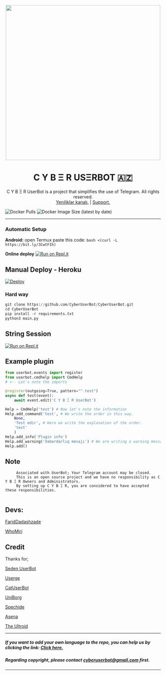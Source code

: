 <div align="center">
  <a href="https://t.me/TheCyberUserBot"><img src="https://telegra.ph/file/a44cc6cb6eab362e771a7.jpg" width="500"></a>
  <h1> C Y B Ξ R USΞRBOT 🇦🇿 </h1>
</div>
<p align="center">
    C Y B Ξ R UserBot is a project that simplifies the use of Telegram. All rights reserved.
    <br>
        <a href="https://t.me/TheCyberUserBot">Yeniliklər kanalı.</a> |
        <a href="https://t.me/TheCyberSupport">Support.</a> 
    <br>
</p>

![Docker Pulls](https://img.shields.io/docker/pulls/cyberuserbot/cyberspaceaz?style=flat-square) ![Docker Image Size (latest by date)](https://img.shields.io/docker/image-size/cyberuserbot/cyberspaceaz?style=flat-square)

----


### Automatic Setup

**Android:** open Termux paste this code: `bash <(curl -L https://bit.ly/3CwtFIh)`

**Online deploy** 
                  [![Run on Repl.it](https://repl.it/badge/github/FaridDadashzade/CyberInstaller-)](https://repl.it/@FaridDadashzade/installer-1)


## Manual Deploy - Heroku

[![Deploy](https://www.herokucdn.com/deploy/button.svg)](https://heroku.com/deploy?template=https://github.com/FaridDadashzade/CyberUserBot)


### Hard way

```python
git clone https://github.com/CyberUserBot/CyberUserBot.git
cd CyberUserBot
pip install -r requirements.txt
python3 main.py
```

## String Session

[![Run on Repl.it](https://repl.it/badge/github/FaridDadashzade/Cyber)](https://repl.it/@FaridDadashzade/Cyber)


## Example plugin

```python
from userbot.events import register
from userbot.cmdhelp import CmdHelp 
# <-- Let's note the imports

@register(outgoing=True, pattern="^.test")
async def test(event):
    await event.edit('C Y B Ξ R UserBot')

Help = CmdHelp('test') # Now let's note the information
Help.add_command('test', # We write the order in this way.
    None,
    'Test edir', # Here we write the explanation of the order.
    'test'
    )
Help.add_info('Plugin info')
Help.add_warning('Xəbərdarlıq mesajı') # We are writing a warning message here.
Help.add()
```



## Note

```
     Associated with UserBot; Your Telegram account may be closed.
     This is an open source project and we have no responsibility as C Y B Ξ R Owners and Administrators.
     By setting up C Y B Ξ R, you are considered to have accepted these responsibilities.
     
```


## Devs:

[FaridDadashzade](https://github.com/FaridDadashzade)

[WhoMiri](https://github.com/whomiri)


## Credit
Thanks for;

[Seden UserBot](https://github.com/TeamDerUntergang/Telegram-UserBot)

[Userge](https://github.com/UsergeTeam/Userge)

[CatUserBot](https://github.com/sandy1709/catuserbot)

[UniBorg](https://github.com/SpEcHiDe/UniBorg)

[Spechide](https://github.com/Spechide)

[Asena](https://github.com/yusufusta/asenauserbot)

[The Ultroid](https://github.com/TeamUltroid/Ultroid)

----
##### If you want to add your own language to the repo, you can help us by clicking the link: [Click here.](https://crowdin.com/project/cyberuserbot)

##### Regarding copyright, please contact cyberuserbot@gmail.com first.
----
